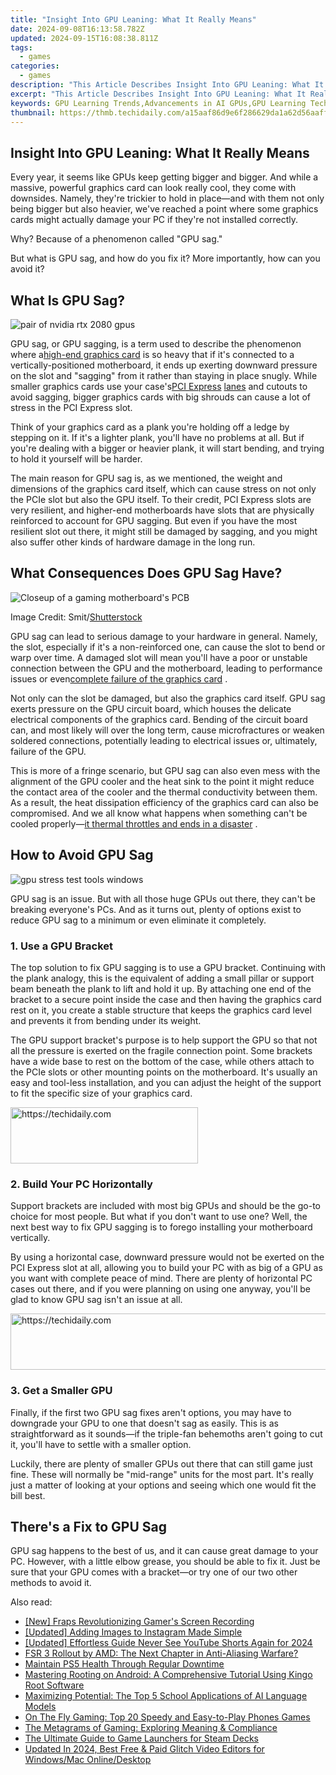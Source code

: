 ```yaml
---
title: "Insight Into GPU Leaning: What It Really Means"
date: 2024-09-08T16:13:58.782Z
updated: 2024-09-15T16:08:38.811Z
tags:
  - games
categories:
  - games
description: "This Article Describes Insight Into GPU Leaning: What It Really Means"
excerpt: "This Article Describes Insight Into GPU Leaning: What It Really Means"
keywords: GPU Learning Trends,Advancements in AI GPUs,GPU Learning Techniques,Impact of GPU on Deep Learning,Future of AI with GPU Acceleration,GPU-Optimized Machine Learning Algorithms,Comparing CPU Vs. GPU for ML
thumbnail: https://thmb.techidaily.com/a15aaf86d9e6f286629da1a62d56aaff3df86baa99afaf09eec0439a28bfe3f5.jpg
---
```


## Insight Into GPU Leaning: What It Really Means

 Every year, it seems like GPUs keep getting bigger and bigger. And while a massive, powerful graphics card can look really cool, they come with downsides. Namely, they're trickier to hold in place—and with them not only being bigger but also heavier, we've reached a point where some graphics cards might actually damage your PC if they're not installed correctly.

Why? Because of a phenomenon called "GPU sag."

 But what is GPU sag, and how do you fix it? More importantly, how can you avoid it?

## What Is GPU Sag?

![pair of nvidia rtx 2080 gpus](https://thmb.techidaily.com/66f3a5314b7f0b6f994f976b66c33a57ff0466854aa08d5996bdfaffcb47f66d.jpg)

 GPU sag, or GPU sagging, is a term used to describe the phenomenon where a[high-end graphics card](https://www.makeuseof.com/what-is-high-end-graphics-card-how-much-do-they-cost/) is so heavy that if it's connected to a vertically-positioned motherboard, it ends up exerting downward pressure on the slot and "sagging" from it rather than staying in place snugly. While smaller graphics cards use your case's[PCI Express](https://www.makeuseof.com/pcie-30-vs-pcie-40-vs-pcie-50-whats-the-difference/) [lanes](http://www.makeuseof.com/pcie-30-vs-pcie-40-vs-pcie-50-whats-the-difference/) and cutouts to avoid sagging, bigger graphics cards with big shrouds can cause a lot of stress in the PCI Express slot.

 Think of your graphics card as a plank you're holding off a ledge by stepping on it. If it's a lighter plank, you'll have no problems at all. But if you're dealing with a bigger or heavier plank, it will start bending, and trying to hold it yourself will be harder.

 The main reason for GPU sag is, as we mentioned, the weight and dimensions of the graphics card itself, which can cause stress on not only the PCIe slot but also the GPU itself. To their credit, PCI Express slots are very resilient, and higher-end motherboards have slots that are physically reinforced to account for GPU sagging. But even if you have the most resilient slot out there, it might still be damaged by sagging, and you might also suffer other kinds of hardware damage in the long run.

## What Consequences Does GPU Sag Have?

![Closeup of a gaming motherboard's PCB](https://static1.makeuseofimages.com/wordpress/wp-content/uploads/2023/06/closeup-of-motherboard-pcb.jpg)

 Image Credit: Smit/[Shutterstock](https://www.shutterstock.com/image-photo/computer-chip-on-part-electronic-printed-2318044881)

 GPU sag can lead to serious damage to your hardware in general. Namely, the slot, especially if it's a non-reinforced one, can cause the slot to bend or warp over time. A damaged slot will mean you'll have a poor or unstable connection between the GPU and the motherboard, leading to performance issues or even[complete failure of the graphics card](https://www.makeuseof.com/signs-graphics-card-is-dying/) .

 Not only can the slot be damaged, but also the graphics card itself. GPU sag exerts pressure on the GPU circuit board, which houses the delicate electrical components of the graphics card. Bending of the circuit board can, and most likely will over the long term, cause microfractures or weaken soldered connections, potentially leading to electrical issues or, ultimately, failure of the GPU.

 This is more of a fringe scenario, but GPU sag can also even mess with the alignment of the GPU cooler and the heat sink to the point it might reduce the contact area of the cooler and the thermal conductivity between them. As a result, the heat dissipation efficiency of the graphics card can also be compromised. And we all know what happens when something can't be cooled properly—[it thermal throttles and ends in a disaster](https://www.makeuseof.com/what-is-gpu-thermal-throttling-in-gaming/) .

## How to Avoid GPU Sag

![gpu stress test tools windows](https://static1.makeuseofimages.com/wordpress/wp-content/uploads/2023/03/gpu-stress-test-tools-windows.jpg)

 GPU sag is an issue. But with all those huge GPUs out there, they can't be breaking everyone's PCs. And as it turns out, plenty of options exist to reduce GPU sag to a minimum or even eliminate it completely.

### 1\. Use a GPU Bracket

 The top solution to fix GPU sagging is to use a GPU bracket. Continuing with the plank analogy, this is the equivalent of adding a small pillar or support beam beneath the plank to lift and hold it up. By attaching one end of the bracket to a secure point inside the case and then having the graphics card rest on it, you create a stable structure that keeps the graphics card level and prevents it from bending under its weight.

 The GPU support bracket's purpose is to help support the GPU so that not all the pressure is exerted on the fragile connection point. Some brackets have a wide base to rest on the bottom of the case, while others attach to the PCIe slots or other mounting points on the motherboard. It's usually an easy and tool-less installation, and you can adjust the height of the support to fit the specific size of your graphics card.

<!-- affiliate ads begin -->
<a href="https://wigfever.sjv.io/c/5597632/2005196/22899" target="_top" id="2005196">
  <img src="//a.impactradius-go.com/display-ad/22899-2005196" border="0" alt="https://techidaily.com" width="300" height="90"/>
</a>
<img height="0" width="0" src="https://wigfever.sjv.io/i/5597632/2005196/22899" style="position:absolute;visibility:hidden;" border="0" />
<!-- affiliate ads end -->

### 2\. Build Your PC Horizontally

 Support brackets are included with most big GPUs and should be the go-to choice for most people. But what if you don't want to use one? Well, the next best way to fix GPU sagging is to forego installing your motherboard vertically.

 By using a horizontal case, downward pressure would not be exerted on the PCI Express slot at all, allowing you to build your PC with as big of a GPU as you want with complete peace of mind. There are plenty of horizontal PC cases out there, and if you were planning on using one anyway, you'll be glad to know GPU sag isn't an issue at all.

<!-- affiliate ads begin -->
<a href="https://aidotcom.pxf.io/c/5597632/2134499/19576" target="_top" id="2134499">
  <img src="//a.impactradius-go.com/display-ad/19576-2134499" border="0" alt="https://techidaily.com" width="600" height="90"/>
</a>
<img height="0" width="0" src="https://aidotcom.pxf.io/i/5597632/2134499/19576" style="position:absolute;visibility:hidden;" border="0" />
<!-- affiliate ads end -->

### 3\. Get a Smaller GPU

 Finally, if the first two GPU sag fixes aren't options, you may have to downgrade your GPU to one that doesn't sag as easily. This is as straightforward as it sounds—if the triple-fan behemoths aren't going to cut it, you'll have to settle with a smaller option.

 Luckily, there are plenty of smaller GPUs out there that can still game just fine. These will normally be "mid-range" units for the most part. It's really just a matter of looking at your options and seeing which one would fit the bill best.

## There's a Fix to GPU Sag

 GPU sag happens to the best of us, and it can cause great damage to your PC. However, with a little elbow grease, you should be able to fix it. Just be sure that your GPU comes with a bracket—or try one of our two other methods to avoid it.

<ins class="adsbygoogle"
     style="display:block"
     data-ad-format="autorelaxed"
     data-ad-client="ca-pub-7571918770474297"
     data-ad-slot="1223367746"></ins>

<ins class="adsbygoogle"
     style="display:block"
     data-ad-client="ca-pub-7571918770474297"
     data-ad-slot="8358498916"
     data-ad-format="auto"
     data-full-width-responsive="true"></ins>

<span class="atpl-alsoreadstyle">Also read:</span>
<div><ul>
<li><a href="https://screen-recording.techidaily.com/new-fraps-revolutionizing-gamers-screen-recording/"><u>[New] Fraps Revolutionizing Gamer's Screen Recording</u></a></li>
<li><a href="https://extra-lessons.techidaily.com/updated-adding-images-to-instagram-made-simple/"><u>[Updated] Adding Images to Instagram Made Simple</u></a></li>
<li><a href="https://youtube-sure.techidaily.com/ed-effortless-guide-never-see-youtube-shorts-again-for-2024/"><u>[Updated] Effortless Guide Never See YouTube Shorts Again for 2024</u></a></li>
<li><a href="https://games-able.techidaily.com/fsr-3-rollout-by-amd-the-next-chapter-in-anti-aliasing-warfare/"><u>FSR 3 Rollout by AMD: The Next Chapter in Anti-Aliasing Warfare?</u></a></li>
<li><a href="https://games-able.techidaily.com/maintain-ps5-health-through-regular-downtime/"><u>Maintain PS5 Health Through Regular Downtime</u></a></li>
<li><a href="https://os-tips.techidaily.com/mastering-rooting-on-android-a-comprehensive-tutorial-using-kingo-root-software/"><u>Mastering Rooting on Android: A Comprehensive Tutorial Using Kingo Root Software</u></a></li>
<li><a href="https://tech-haven.techidaily.com/maximizing-potential-the-top-5-school-applications-of-ai-language-models/"><u>Maximizing Potential: The Top 5 School Applications of AI Language Models</u></a></li>
<li><a href="https://games-able.techidaily.com/on-the-fly-gaming-top-20-speedy-and-easy-to-play-phones-games/"><u>On The Fly Gaming: Top 20 Speedy and Easy-to-Play Phones Games</u></a></li>
<li><a href="https://games-able.techidaily.com/the-metagrams-of-gaming-exploring-meaning-and-compliance/"><u>The Metagrams of Gaming: Exploring Meaning & Compliance</u></a></li>
<li><a href="https://games-able.techidaily.com/the-ultimate-guide-to-game-launchers-for-steam-decks/"><u>The Ultimate Guide to Game Launchers for Steam Decks</u></a></li>
<li><a href="https://video-creation-software.techidaily.com/updated-in-2024-best-free-and-paid-glitch-video-editors-for-windowsmac-onlinedesktop/"><u>Updated In 2024, Best Free & Paid Glitch Video Editors for Windows/Mac Online/Desktop</u></a></li>
</ul></div>

